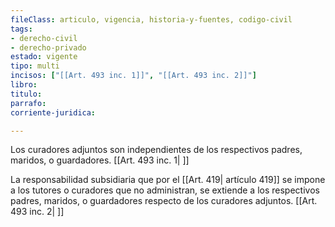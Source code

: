 ```yaml
---
fileClass: articulo, vigencia, historia-y-fuentes, codigo-civil
tags:
- derecho-civil
- derecho-privado
estado: vigente
tipo: multi
incisos: ["[[Art. 493 inc. 1]]", "[[Art. 493 inc. 2]]"]
libro:
titulo:
parrafo:
corriente-juridica:

---
```

Los curadores adjuntos son independientes de los respectivos padres, maridos, o guardadores. [[Art. 493 inc. 1| ]]

La responsabilidad subsidiaria que por el [[Art. 419| artículo 419]] se impone a los tutores o curadores que no administran, se extiende a los respectivos padres, maridos, o guardadores respecto de los curadores adjuntos. [[Art. 493 inc. 2| ]]